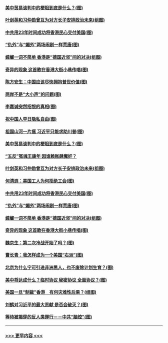 #### [美中贸易谈判中的梗阻到底是什么？(图)](../pages/p4/907791.md?t=09191455) 
#### [叶剑英和习仲勋曾互为对方长子安排政治未来(组图)](../pages/p4/907786.md?t=09191455) 
#### [中共用23年时间成功将香港民心交付美国(图)](../pages/p4/907698.md?t=09191455) 
#### [“仇外”与“媚外”两场闹剧一样荒唐(图)](../pages/p4/907689.md?t=09191455) 
#### [蟑螂一词不简单 香港是“德国近邻”间的对决(组图)](../pages/p4/907618.md?t=09191455) 
#### [奇异的现象 这首歌在香港大街小巷传唱(图)](../pages/p4/907583.md?t=09191455) 
#### [陈方安生：中国应该尽快拥抱普世价值(图)](../pages/p4/907826.md?t=09191455) 
#### [两岸不是“大小声”的问题(图)](../pages/p4/907825.md?t=09191455) 
#### [李嘉诚突然招恨的真相(图)](../pages/p4/907799.md?t=09191455) 
#### [祝中国人早日隐私自由(图)](../pages/p4/907797.md?t=09191455) 
#### [祖国山河一片瘟 习近平只能求助川普(图)](../pages/p4/907796.md?t=09191455) 
#### [美中贸易谈判中的梗阻到底是什么？(图)](../pages/p4/907791.md?t=09191455) 
#### [“五反”冤魂王康年 因谁赖账肆魔奸？](../pages/p4/907787.md?t=09191455) 
#### [叶剑英和习仲勋曾互为对方长子安排政治未来(组图)](../pages/p4/907786.md?t=09191455) 
#### [何清涟：美国工人为何拒绝工会(图)](../pages/p4/907701.md?t=09191455) 
#### [中共用23年时间成功将香港民心交付美国(图)](../pages/p4/907698.md?t=09191455) 
#### [“仇外”与“媚外”两场闹剧一样荒唐(图)](../pages/p4/907689.md?t=09191455) 
#### [蟑螂一词不简单 香港是“德国近邻”间的对决(组图)](../pages/p4/907618.md?t=09191455) 
#### [奇异的现象 这首歌在香港大街小巷传唱(图)](../pages/p4/907583.md?t=09191455) 
#### [魏京生：第二次冷战开始了吗？(图)](../pages/p4/907581.md?t=09191455) 
#### [曹长青：我怎样成为一个美国“右派”(图)](../pages/p4/907580.md?t=09191455) 
#### [北京为什么宁可引进非洲黑人，也不废除计划生育？(图)](../pages/p4/907577.md?t=09191455) 
#### [美中将达成什么？临时协议 秘密协议 全面协议？(图)](../pages/p4/907576.md?t=09191455) 
#### [美国一旦“制裁”香港　有何灾难性后果？(组图)](../pages/p4/907575.md?t=09191455) 
#### [刘鹤对习近平的最大贡献 是否会破灭？(图)](../pages/p4/907509.md?t=09191455) 
#### [等待被揭穿的反人类罪行－－中共“脑控”(图)](../pages/p4/907167.md?t=09191455) 

----
#### [ >>> 更早内容 <<< ](../indexes/p4-earlier.md)
